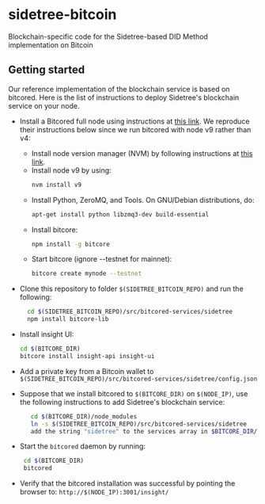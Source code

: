 # sidetree-bitcoin

Blockchain-specific code for the Sidetree-based DID Method implementation on Bitcoin

## Getting started

Our reference implementation of the blockchain service is based on bitcored. Here is the list of instructions to deploy Sidetree's blockchain service on your node.

- Install a Bitcored full node using instructions at [this link](https://github.com/bitpay/bitcore#bitcore). We reproduce their instructions below since we run bitcored with node v9 rather than v4:

  - Install node version manager (NVM) by following instructions at [this link](https://github.com/creationix/nvm#install-script).
  - Install node v9 by using: 
     ```bash 
     nvm install v9
     ```
  - Install Python, ZeroMQ, and Tools. On GNU/Debian distributions, do:
    ```bash
    apt-get install python libzmq3-dev build-essential
    ```
  - Install bitcore:
    ```bash
    npm install -g bitcore
    ```
  - Start bitcore (ignore --testnet for mainnet):
    ```bash
    bitcore create mynode --testnet
    ```

- Clone this repository to folder `$(SIDETREE_BITCOIN_REPO)` and run the following:
    ```bash
      cd $(SIDETREE_BITCOIN_REPO)/src/bitcored-services/sidetree
      npm install bitcore-lib
    ```

- Install insight UI:
  ```bash
  cd $(BITCORE_DIR)
  bitcore install insight-api insight-ui
  ```

- Add a private key from a Bitcoin wallet to `$(SIDETREE_BITCOIN_REPO)/src/bitcored-services/sidetree/config.json`

- Suppose that we install bitcored to `$(BITCORE_DIR)` on `$(NODE_IP)`, use the following instructions to add Sidetree's blockchain service:

   ```bash
      cd $(BITCORE_DIR)/node_modules
      ln -s $(SIDETREE_BITCOIN_REPO)/src/bitcored-services/sidetree
      add the string "sidetree" to the services array in $BITCORE_DIR/bitcore-node.json
    ```

- Start the `bitcored` daemon by running:

   ```bash
    cd $(BITCORE_DIR)
    bitcored
   ```

- Verify that the bitcored installation was successful by pointing the browser to: `http://$(NODE_IP):3001/insight/`
